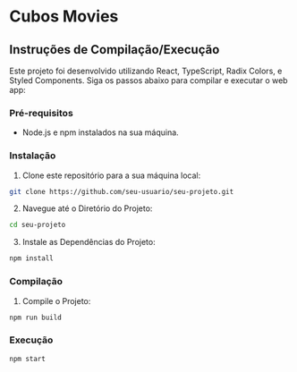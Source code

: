 # Cubos Movies

## Instruções de Compilação/Execução

Este projeto foi desenvolvido utilizando React, TypeScript, Radix Colors, e Styled Components. Siga os passos abaixo para compilar e executar o web app:

### Pré-requisitos

- Node.js e npm instalados na sua máquina.

### Instalação

1. Clone este repositório para a sua máquina local:
```bash
git clone https://github.com/seu-usuario/seu-projeto.git
```
2. Navegue até o Diretório do Projeto:
```bash
cd seu-projeto
```
3. Instale as Dependências do Projeto:
```bash
npm install
```
### Compilação

1. Compile o Projeto:
```bash
npm run build
```

### Execução
```bash
npm start
```
